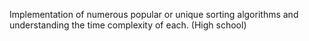 Implementation of numerous popular or unique sorting algorithms and understanding the time complexity of each. (High school)
